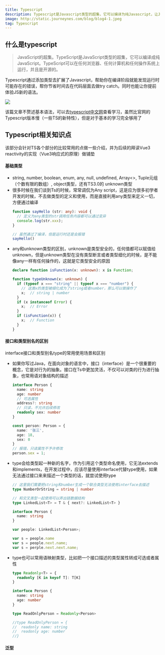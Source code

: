 ```yaml
---
title: Typescript
description: Typescript是Javascript类型的超集，它可以编译为纯Javascript，让Js这门弱类型语言也能像Java一样做到类型安全。
image: http://static.journeynes.com/blog/blog4-1.jpeg
tag: Typescript
---
```


## 什么是typescript

>JavaScript的超集。TypeScript是JavaScript类型的超集，它可以编译成纯JavaScript。TypeScript可以在任何浏览器、任何计算机和任何操作系统上运行，并且是开源的。

Typescript通过添加类型去扩展了Javascript，帮助你在编译阶段就能发现运行时可能存在的错误，帮你节省时间去在代码层面去做try catch。同时也能让你提前体验JS新的语法。

<div class="flex justify-center"><img src="http://static.journeynes.com/blog/blog4-2.png"/></div>

<alert type="warning">

该篇文章不赘述基本语法，可以去[typescript中文网](https://www.tslang.cn/index.html)查看学习，虽然比官网的Typescript版本慢（一些TS的新特性），但是对于基本的学习完全够用了

</alert>

## Typescript相关知识点

该部分会针对TS各个部分的比较常用的点做一些介绍，并为后续的拜读Vue3 reactivity的实现（Vue3响应式的原理）做铺垫

#### 基础类型

- string, number, boolean, enum, any, null, undefined,  Array\<\>, Tuple元组（个数有限的数组）, object类型，还有TS3.0的 unknown类型
- 很多时候在我们谈到Ts的时候，常常调侃为Any script，这是应为很多初学者开发的时候，不去做类型的定义和使用，而是直接利用any类型来定义一切，方便通过编译
  ```ts
  function sayHello (str: any): void {
    // 定义为any类型的str调用任务内容都可以通过变异
    console.log(str.xxx);
  }

  // 虽然通过了编译，但是运行时还是会报错
  sayHello()
  ```
- any和unknown类型的区别，unknown是类型安全的，任何值都可以赋值给unknown，但是unknown类型在没有类型断言或者类型细化的时候，是不能像any一样有任何操作的，这就是它类型安全的原因
  ```ts
  declare function isFunction(x: unknown): x is Function;

  function typeUnknown(x: unknown) {
    if (typeof x === "string" || typeof x === "number") {
      // 这类x的类型被细化成为了string或者number，那么可以做操作了
      x;  // string | number
    }
    if (x instanceof Error) {
      x;  // Error
    }
    if (isFunction(x)) {
      x;  // Function
    }
  }
  ```

#### 接口和类型别名的区别

interface接口和类型别名type的常用使用场景和区别

- 如果你写过Java，在面向对象的语言中，接口（interface）是一个很重要的概念，它是对行为的抽象。接口在Ts中更加灵活，不仅可以对类的行为进行抽象，也常用语对象结构的描述
  ```ts
  interface Person {
    name: string
    age: number
    // 可选属性
    address?: string
    // 只读，不允许后续修改
    readonly sex: number
  }

  const person: Person = {
    name: '张三',
    age: 18,
    sex: 0
  }
  // 报错，只读属性不予许修改
  person.sex = 1;
  ```

- type会给类型起一种新的名字，作为引用这个类型命名使用，它无法extends和implements，在开发过程中，应该尽量使用interface代替type使用，如果无法通过接口来来描述一个类型的话，就尝试使用type

  ```ts
  // 这里我们需要把string和number生成一个联合类型无法使用interface去描述
  type NumberOrString = string | number

  // 和交叉类型一起使用可以弄出链数据结构
  type LinkedList<T> = T & { next?: LinkedList<T> }

  interface Person {
    name: string
  }

  var people: LinkedList<Person>;

  var s = people.name
  var s = people.next.name;
  var s = perple.next.next.name;
  ```

- type也可以常用语映射类型，比如把一个接口描述的类型属性转成可选或者属性
  ```ts
  type Readonly<T> = {
    readonly [K in keyof T]: T[K]
  }

  interface Person {
    name: string
    age: number
  }

  type ReadOnlyPerson = Readonly<Person>

  //type ReadOnlyPerson = {
  //  readonly name: string
  //  readonly age: number
  //}
  ```

#### 泛型






